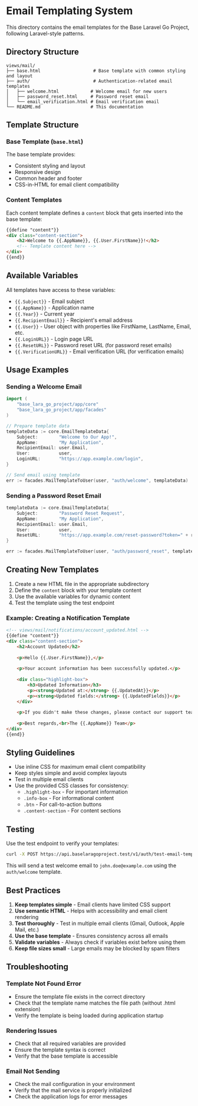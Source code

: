 # Email Templating System

This directory contains the email templates for the Base Laravel Go Project, following Laravel-style patterns.

## Directory Structure

```
views/mail/
├── base.html                    # Base template with common styling and layout
├── auth/                        # Authentication-related email templates
│   ├── welcome.html            # Welcome email for new users
│   ├── password_reset.html     # Password reset email
│   └── email_verification.html # Email verification email
└── README.md                   # This documentation
```

## Template Structure

### Base Template (`base.html`)

The base template provides:
- Consistent styling and layout
- Responsive design
- Common header and footer
- CSS-in-HTML for email client compatibility

### Content Templates

Each content template defines a `content` block that gets inserted into the base template:

```html
{{define "content"}}
<div class="content-section">
    <h2>Welcome to {{.AppName}}, {{.User.FirstName}}!</h2>
    <!-- Template content here -->
</div>
{{end}}
```

## Available Variables

All templates have access to these variables:

- `{{.Subject}}` - Email subject
- `{{.AppName}}` - Application name
- `{{.Year}}` - Current year
- `{{.RecipientEmail}}` - Recipient's email address
- `{{.User}}` - User object with properties like FirstName, LastName, Email, etc.
- `{{.LoginURL}}` - Login page URL
- `{{.ResetURL}}` - Password reset URL (for password reset emails)
- `{{.VerificationURL}}` - Email verification URL (for verification emails)

## Usage Examples

### Sending a Welcome Email

```go
import (
    "base_lara_go_project/app/core"
    "base_lara_go_project/app/facades"
)

// Prepare template data
templateData := core.EmailTemplateData{
    Subject:        "Welcome to Our App!",
    AppName:        "My Application",
    RecipientEmail: user.Email,
    User:           user,
    LoginURL:       "https://app.example.com/login",
}

// Send email using template
err := facades.MailTemplateToUser(user, "auth/welcome", templateData)
```

### Sending a Password Reset Email

```go
templateData := core.EmailTemplateData{
    Subject:        "Password Reset Request",
    AppName:        "My Application",
    RecipientEmail: user.Email,
    User:           user,
    ResetURL:       "https://app.example.com/reset-password?token=" + resetToken,
}

err := facades.MailTemplateToUser(user, "auth/password_reset", templateData)
```

## Creating New Templates

1. Create a new HTML file in the appropriate subdirectory
2. Define the `content` block with your template content
3. Use the available variables for dynamic content
4. Test the template using the test endpoint

### Example: Creating a Notification Template

```html
<!-- views/mail/notifications/account_updated.html -->
{{define "content"}}
<div class="content-section">
    <h2>Account Updated</h2>
    
    <p>Hello {{.User.FirstName}},</p>
    
    <p>Your account information has been successfully updated.</p>
    
    <div class="highlight-box">
        <h3>Updated Information</h3>
        <p><strong>Updated at:</strong> {{.UpdatedAt}}</p>
        <p><strong>Updated fields:</strong> {{.UpdatedFields}}</p>
    </div>
    
    <p>If you didn't make these changes, please contact our support team immediately.</p>
    
    <p>Best regards,<br>The {{.AppName}} Team</p>
</div>
{{end}}
```

## Styling Guidelines

- Use inline CSS for maximum email client compatibility
- Keep styles simple and avoid complex layouts
- Test in multiple email clients
- Use the provided CSS classes for consistency:
  - `.highlight-box` - For important information
  - `.info-box` - For informational content
  - `.btn` - For call-to-action buttons
  - `.content-section` - For content sections

## Testing

Use the test endpoint to verify your templates:

```bash
curl -X POST https://api.baselaragoproject.test/v1/auth/test-email-template
```

This will send a test welcome email to `john.doe@example.com` using the `auth/welcome` template.

## Best Practices

1. **Keep templates simple** - Email clients have limited CSS support
2. **Use semantic HTML** - Helps with accessibility and email client rendering
3. **Test thoroughly** - Test in multiple email clients (Gmail, Outlook, Apple Mail, etc.)
4. **Use the base template** - Ensures consistency across all emails
5. **Validate variables** - Always check if variables exist before using them
6. **Keep file sizes small** - Large emails may be blocked by spam filters

## Troubleshooting

### Template Not Found Error
- Ensure the template file exists in the correct directory
- Check that the template name matches the file path (without .html extension)
- Verify the template is being loaded during application startup

### Rendering Issues
- Check that all required variables are provided
- Ensure the template syntax is correct
- Verify that the base template is accessible

### Email Not Sending
- Check the mail configuration in your environment
- Verify that the mail service is properly initialized
- Check the application logs for error messages 
